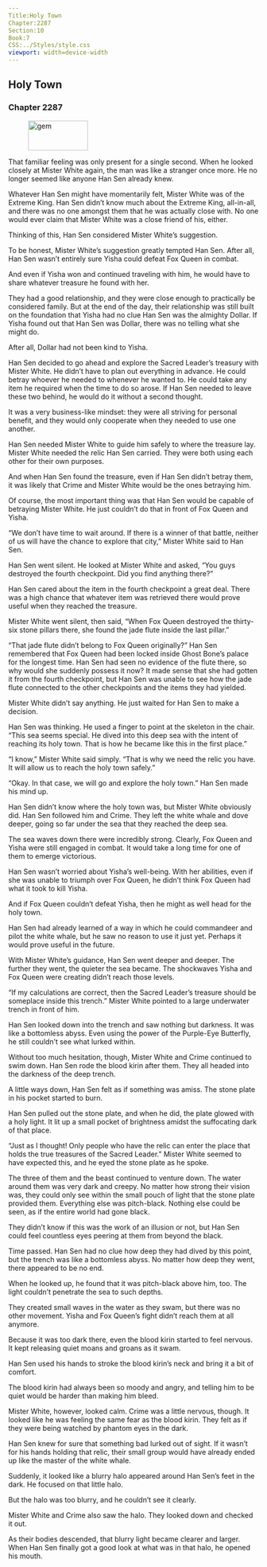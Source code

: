 ```yaml
---
Title:Holy Town 
Chapter:2287 
Section:10 
Book:7 
CSS:../Styles/style.css 
viewport: width=device-width
---
```

  
## Holy Town
### Chapter 2287
  
<figure>
	<img src="../Images/gem.gif" alt="gem" id="gem" width="120" height="60" />
</figure>
  

  
That familiar feeling was only present for a single second. When he looked closely at Mister White again, the man was like a stranger once more. He no longer seemed like anyone Han Sen already knew.

Whatever Han Sen might have momentarily felt, Mister White was of the Extreme King. Han Sen didn’t know much about the Extreme King, all-in-all, and there was no one amongst them that he was actually close with. No one would ever claim that Mister White was a close friend of his, either.

Thinking of this, Han Sen considered Mister White’s suggestion.

To be honest, Mister White’s suggestion greatly tempted Han Sen. After all, Han Sen wasn’t entirely sure Yisha could defeat Fox Queen in combat.

And even if Yisha won and continued traveling with him, he would have to share whatever treasure he found with her.

They had a good relationship, and they were close enough to practically be considered family. But at the end of the day, their relationship was still built on the foundation that Yisha had no clue Han Sen was the almighty Dollar. If Yisha found out that Han Sen was Dollar, there was no telling what she might do.

After all, Dollar had not been kind to Yisha.

Han Sen decided to go ahead and explore the Sacred Leader’s treasury with Mister White. He didn’t have to plan out everything in advance. He could betray whoever he needed to whenever he wanted to. He could take any item he required when the time to do so arose. If Han Sen needed to leave these two behind, he would do it without a second thought.

It was a very business-like mindset: they were all striving for personal benefit, and they would only cooperate when they needed to use one another.

Han Sen needed Mister White to guide him safely to where the treasure lay. Mister White needed the relic Han Sen carried. They were both using each other for their own purposes.

And when Han Sen found the treasure, even if Han Sen didn’t betray them, it was likely that Crime and Mister White would be the ones betraying him.

Of course, the most important thing was that Han Sen would be capable of betraying Mister White. He just couldn’t do that in front of Fox Queen and Yisha.

“We don’t have time to wait around. If there is a winner of that battle, neither of us will have the chance to explore that city,” Mister White said to Han Sen.

Han Sen went silent. He looked at Mister White and asked, “You guys destroyed the fourth checkpoint. Did you find anything there?”

Han Sen cared about the item in the fourth checkpoint a great deal. There was a high chance that whatever item was retrieved there would prove useful when they reached the treasure.

Mister White went silent, then said, “When Fox Queen destroyed the thirty-six stone pillars there, she found the jade flute inside the last pillar.”

“That jade flute didn’t belong to Fox Queen originally?” Han Sen remembered that Fox Queen had been locked inside Ghost Bone’s palace for the longest time. Han Sen had seen no evidence of the flute there, so why would she suddenly possess it now? It made sense that she had gotten it from the fourth checkpoint, but Han Sen was unable to see how the jade flute connected to the other checkpoints and the items they had yielded.

Mister White didn’t say anything. He just waited for Han Sen to make a decision.

Han Sen was thinking. He used a finger to point at the skeleton in the chair. “This sea seems special. He dived into this deep sea with the intent of reaching its holy town. That is how he became like this in the first place.”

“I know,” Mister White said simply. “That is why we need the relic you have. It will allow us to reach the holy town safely.”

“Okay. In that case, we will go and explore the holy town.” Han Sen made his mind up.

Han Sen didn’t know where the holy town was, but Mister White obviously did. Han Sen followed him and Crime. They left the white whale and dove deeper, going so far under the sea that they reached the deep sea.

The sea waves down there were incredibly strong. Clearly, Fox Queen and Yisha were still engaged in combat. It would take a long time for one of them to emerge victorious.

Han Sen wasn’t worried about Yisha’s well-being. With her abilities, even if she was unable to triumph over Fox Queen, he didn’t think Fox Queen had what it took to kill Yisha.

And if Fox Queen couldn’t defeat Yisha, then he might as well head for the holy town.

Han Sen had already learned of a way in which he could commandeer and pilot the white whale, but he saw no reason to use it just yet. Perhaps it would prove useful in the future.

With Mister White’s guidance, Han Sen went deeper and deeper. The further they went, the quieter the sea became. The shockwaves Yisha and Fox Queen were creating didn’t reach those levels.

“If my calculations are correct, then the Sacred Leader’s treasure should be someplace inside this trench.” Mister White pointed to a large underwater trench in front of him.

Han Sen looked down into the trench and saw nothing but darkness. It was like a bottomless abyss. Even using the power of the Purple-Eye Butterfly, he still couldn’t see what lurked within.

Without too much hesitation, though, Mister White and Crime continued to swim down. Han Sen rode the blood kirin after them. They all headed into the darkness of the deep trench.

A little ways down, Han Sen felt as if something was amiss. The stone plate in his pocket started to burn.

Han Sen pulled out the stone plate, and when he did, the plate glowed with a holy light. It lit up a small pocket of brightness amidst the suffocating dark of that place.

“Just as I thought! Only people who have the relic can enter the place that holds the true treasures of the Sacred Leader.” Mister White seemed to have expected this, and he eyed the stone plate as he spoke.

The three of them and the beast continued to venture down. The water around them was very dark and creepy. No matter how strong their vision was, they could only see within the small pouch of light that the stone plate provided them. Everything else was pitch-black. Nothing else could be seen, as if the entire world had gone black.

They didn’t know if this was the work of an illusion or not, but Han Sen could feel countless eyes peering at them from beyond the black.

Time passed. Han Sen had no clue how deep they had dived by this point, but the trench was like a bottomless abyss. No matter how deep they went, there appeared to be no end.

When he looked up, he found that it was pitch-black above him, too. The light couldn’t penetrate the sea to such depths.

They created small waves in the water as they swam, but there was no other movement. Yisha and Fox Queen’s fight didn’t reach them at all anymore.

Because it was too dark there, even the blood kirin started to feel nervous. It kept releasing quiet moans and groans as it swam.

Han Sen used his hands to stroke the blood kirin’s neck and bring it a bit of comfort.

The blood kirin had always been so moody and angry, and telling him to be quiet would be harder than making him bleed.

Mister White, however, looked calm. Crime was a little nervous, though. It looked like he was feeling the same fear as the blood kirin. They felt as if they were being watched by phantom eyes in the dark.

Han Sen knew for sure that something bad lurked out of sight. If it wasn’t for his hands holding that relic, their small group would have already ended up like the master of the white whale.

Suddenly, it looked like a blurry halo appeared around Han Sen’s feet in the dark. He focused on that little halo.

But the halo was too blurry, and he couldn’t see it clearly.

Mister White and Crime also saw the halo. They looked down and checked it out.

As their bodies descended, that blurry light became clearer and larger. When Han Sen finally got a good look at what was in that halo, he opened his mouth.